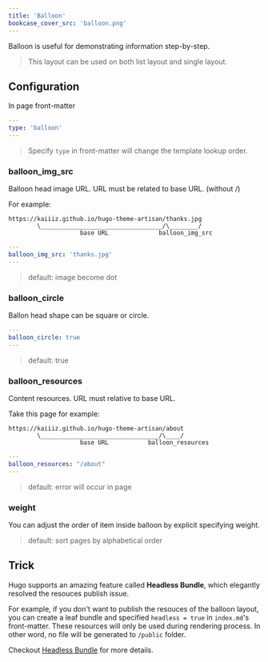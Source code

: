 ```yaml
---
title: 'Balloon'
bookcase_cover_src: 'balloon.png'
---
```


Balloon is useful for demonstrating information step-by-step.

> This layout can be used on both list layout and single layout.

## Configuration

In page front-matter

```yaml
---
type: 'balloon'
---
```

> Specify `type` in front-matter will change the template lookup order.

### balloon_img_src

Balloon head image URL. URL must be related to base URL. (without /)

For example:

```
https://kaiiiz.github.io/hugo-theme-artisan/thanks.jpg
        \__________________________________/\________/
                    base URL              balloon_img_src
```

```yaml
---
balloon_img_src: 'thanks.jpg'
---
```

> default: image become dot

### balloon_circle

Ballon head shape can be square or circle.

```yaml
---
balloon_circle: true
---
```

> default: true

### balloon_resources

Content resources. URL must relative to base URL.

Take this page for example:

```
https://kaiiiz.github.io/hugo-theme-artisan/about
        \_________________________________/\____/
                    base URL           balloon_resources
```

```yaml
---
balloon_resources: "/about"
---
```

> default: error will occur in page

### weight

You can adjust the order of item inside balloon by explicit specifying weight.

> default: sort pages by alphabetical order

## Trick

Hugo supports an amazing feature called **Headless Bundle**, which elegantly resolved the resouces publish issue.

For example, if you don't want to publish the resouces of the balloon layout, you can create a leaf bundle and specified `headless = true` in `index.md`'s front-matter. These resources will only be used during rendering process. In other word, no file will be generated to `/public` folder.

Checkout [Headless Bundle](https://gohugo.io/content-management/page-bundles/#headless-bundle) for more details.
